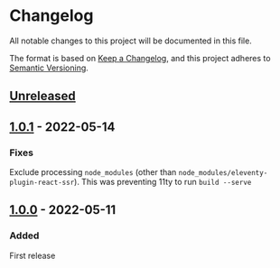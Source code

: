 # Changelog
All notable changes to this project will be documented in this file.

The format is based on [Keep a Changelog](https://keepachangelog.com/en/1.0.0/),
and this project adheres to [Semantic Versioning](https://semver.org/spec/v2.0.0.html).

## [Unreleased]

## [1.0.1] - 2022-05-14

### Fixes

Exclude processing `node_modules` (other than `node_modules/eleventy-plugin-react-ssr`). This was preventing 11ty to run `build --serve`

## [1.0.0] - 2022-05-11

### Added

First release

[unreleased]: https://github.com/scinos/eleventy-plugin-react-ssr/compare/1.0.1...HEAD
[1.0.1]: https://github.com/scinos/eleventy-plugin-react-ssr/compare/1.0.0...1.0.1
[1.0.0]: https://github.com/scinos/eleventy-plugin-react-ssr/releases/tag/1.0.0
